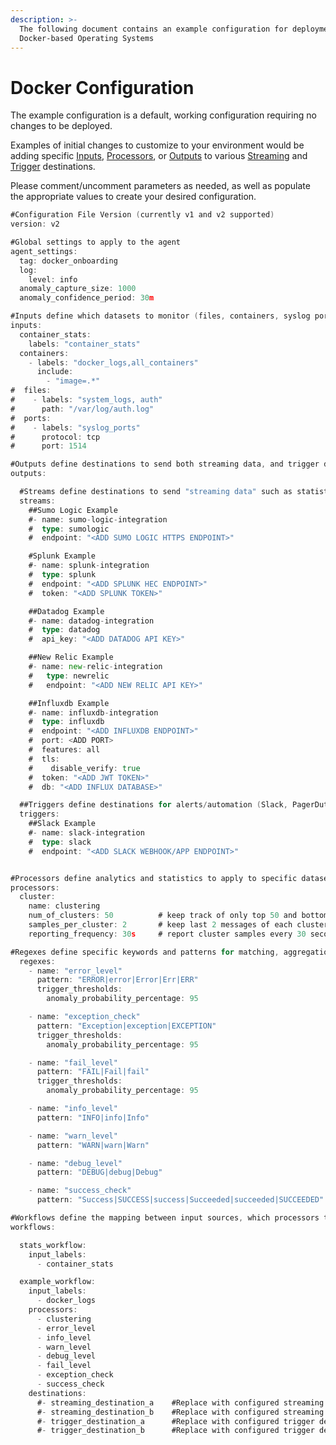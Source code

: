 ```yaml
---
description: >-
  The following document contains an example configuration for deployment on
  Docker-based Operating Systems
---
```


# Docker Configuration

The example configuration is a default, working configuration requiring no changes to be deployed. 

Examples of initial changes to customize to your environment would be adding specific [Inputs](https://docs.edgedelta.com/configuration/inputs), [Processors](https://docs.edgedelta.com/configuration/processors), or [Outputs](https://docs.edgedelta.com/configuration/outputs) to various [Streaming](https://docs.edgedelta.com/configuration/outputs#streaming-destinations) and [Trigger](https://docs.edgedelta.com/configuration/outputs#trigger-destinations) destinations. 

Please comment/uncomment parameters as needed, as well as populate the appropriate values to create your desired configuration.

```go
#Configuration File Version (currently v1 and v2 supported)
version: v2

#Global settings to apply to the agent
agent_settings:
  tag: docker_onboarding
  log:    
    level: info
  anomaly_capture_size: 1000
  anomaly_confidence_period: 30m

#Inputs define which datasets to monitor (files, containers, syslog ports, windows events, etc.)
inputs:
  container_stats:
    labels: "container_stats"
  containers:
    - labels: "docker_logs,all_containers"
      include:
        - "image=.*"
#  files:
#    - labels: "system_logs, auth"
#      path: "/var/log/auth.log"
#  ports:
#    - labels: "syslog_ports"
#      protocol: tcp
#      port: 1514

#Outputs define destinations to send both streaming data, and trigger data (alerts/automation/ticketing)
outputs:

  #Streams define destinations to send "streaming data" such as statistics, anomaly captures, etc. (Splunk, Sumo Logic, New Relic, Datadog, InfluxDB, etc.)
  streams:
    ##Sumo Logic Example
    #- name: sumo-logic-integration
    #  type: sumologic
    #  endpoint: "<ADD SUMO LOGIC HTTPS ENDPOINT>"

    #Splunk Example
    #- name: splunk-integration
    #  type: splunk
    #  endpoint: "<ADD SPLUNK HEC ENDPOINT>"
    #  token: "<ADD SPLUNK TOKEN>"

    ##Datadog Example
    #- name: datadog-integration
    #  type: datadog
    #  api_key: "<ADD DATADOG API KEY>"

    ##New Relic Example
    #- name: new-relic-integration
    #   type: newrelic
    #   endpoint: "<ADD NEW RELIC API KEY>"

    ##Influxdb Example
    #- name: influxdb-integration
    #  type: influxdb
    #  endpoint: "<ADD INFLUXDB ENDPOINT>"
    #  port: <ADD PORT>
    #  features: all
    #  tls: 
    #    disable_verify: true
    #  token: "<ADD JWT TOKEN>"
    #  db: "<ADD INFLUX DATABASE>"

  ##Triggers define destinations for alerts/automation (Slack, PagerDuty, ServiceNow, etc)
  triggers:
    ##Slack Example
    #- name: slack-integration
    #  type: slack
    #  endpoint: "<ADD SLACK WEBHOOK/APP ENDPOINT>"


#Processors define analytics and statistics to apply to specific datasets
processors:
  cluster:
    name: clustering
    num_of_clusters: 50          # keep track of only top 50 and bottom 50 clusters
    samples_per_cluster: 2       # keep last 2 messages of each cluster
    reporting_frequency: 30s     # report cluster samples every 30 seconds

#Regexes define specific keywords and patterns for matching, aggregation, statistics, etc. 
  regexes:
    - name: "error_level" 
      pattern: "ERROR|error|Error|Err|ERR"
      trigger_thresholds:
        anomaly_probability_percentage: 95

    - name: "exception_check" 
      pattern: "Exception|exception|EXCEPTION"
      trigger_thresholds:
        anomaly_probability_percentage: 95

    - name: "fail_level" 
      pattern: "FAIL|Fail|fail"
      trigger_thresholds:
        anomaly_probability_percentage: 95

    - name: "info_level" 
      pattern: "INFO|info|Info"

    - name: "warn_level" 
      pattern: "WARN|warn|Warn"

    - name: "debug_level" 
      pattern: "DEBUG|debug|Debug"

    - name: "success_check" 
      pattern: "Success|SUCCESS|success|Succeeded|succeeded|SUCCEEDED"

#Workflows define the mapping between input sources, which processors to apply, and which destinations to send the streams/triggers to
workflows:

  stats_workflow:
    input_labels:
      - container_stats

  example_workflow:
    input_labels:
      - docker_logs
    processors:
      - clustering
      - error_level
      - info_level
      - warn_level
      - debug_level
      - fail_level
      - exception_check
      - success_check
    destinations:
      #- streaming_destination_a    #Replace with configured streaming destination
      #- streaming_destination_b    #Replace with configured streaming destination
      #- trigger_destination_a      #Replace with configured trigger destination
      #- trigger_destination_b      #Replace with configured trigger destination
```

